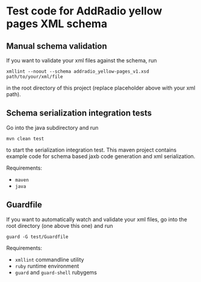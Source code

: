 # Test code for AddRadio yellow pages XML schema

## Manual schema validation

If you want to validate your xml files against the schema, run

    xmllint --noout --schema addradio_yellow-pages_v1.xsd path/to/your/xml/file

in the root directory of this project (replace placeholder above with your xml path).

## Schema serialization integration tests

Go into the java subdirectory and run

    mvn clean test

to start the serialization integration test.
This maven project contains example code for schema based jaxb code generation and xml serialization.

Requirements:
- `maven`
- `java`

## Guardfile

If you want to automatically watch and validate your xml files, go into the root directory (one above this one) and run

    guard -G test/Guardfile

Requirements:
- `xmllint` commandline utility
- `ruby` runtime environment
- `guard` and `guard-shell` rubygems

